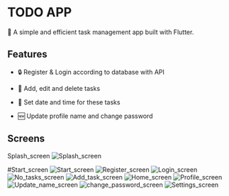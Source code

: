 # TODO APP

🚀 A simple and efficient task management app built with Flutter.

## Features

- 🔒 Register & Login according to database with API

- 📝 Add, edit and delete tasks

- 📅 Set date and time for these tasks

- 🆕 Update profile name and change password


## Screens
Splash_screen
![Splash_screen](https://github.com/user-attachments/assets/e4fbc681-4151-47c7-9a7b-24751f7e84b2)


#Start_screen
![Start_screen](https://github.com/user-attachments/assets/f8439cad-a71a-4684-98b3-35fae16132c8)
![Register_screen](https://github.com/user-attachments/assets/b70f1453-53ce-4d72-8001-07e0e163fd42)
![Login_screen](https://github.com/user-attachments/assets/d92bde28-c8f6-40cf-92e8-01d32dc7880c)
![No_tasks_screen](https://github.com/user-attachments/assets/f5d80f7b-92a8-4c7e-975e-60e0f6bb3e01)
![Add_task_screen](https://github.com/user-attachments/assets/0c591439-5334-47b2-af2b-9309ad59528e)
![Home_screen](https://github.com/user-attachments/assets/d6ece2a5-8c21-45fa-a2a3-aeab5cdf85c2)
![Profile_screen](https://github.com/user-attachments/assets/ef2f01a2-33ae-4d42-8706-d0ca7fa7fcc8)
![Update_name_screen](https://github.com/user-attachments/assets/d52c593d-e43a-4d2c-a2ef-ae172ba1dee9)
![change_password_screen](https://github.com/user-attachments/assets/6d7b6578-1cf5-40ac-9e67-d97d335b434b)
![Settings_screen](https://github.com/user-attachments/assets/ade421a7-99e1-4ce2-9740-46cc788e7df6)
